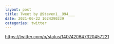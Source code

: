 ```yaml
--- 
layout: post 
title: Tweet by @Steven1__994___ 
date: 2021-06-22 1624390339 
categories: twitter 
--- 
```

https://twitter.com/o/status/1407420647320457221